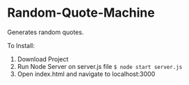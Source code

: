 # Random-Quote-Machine
Generates random quotes.

To Install:
1. Download Project
2. Run Node Server on server.js file
  `$ node start server.js`
3. Open index.html and navigate to localhost:3000
